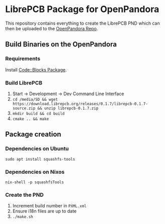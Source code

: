 # LibrePCB Package for OpenPandora

This repository contains everything to create the LibrePCB PND which can then be uploaded to the
[OpenPandora Repo](https://repo.openpandora.org/?page=detail&app=librepcb).

## Build Binaries on the OpenPandora

### Requirements

Install [Code::Blocks Package](http://repo.openpandora.org/?page=detail&app=codeblocks6022).

### Build LibrePCB

1. Start -> Development -> Dev Command Line Interface
2. `cd /media/SD && wget https://download.librepcb.org/releases/0.1.7/librepcb-0.1.7-source.zip && unzip librepcb-0.1.7.zip`
3. `mkdir build && cd build`
4. `cmake .. && make`


## Package creation

### Dependencies on Ubuntu

```
sudo apt install squashfs-tools
```

### Dependencies on Nixos

```
nix-shell -p squashfsTools
```

### Create the PND

1. Increment build number in `PXML.xml`
2. Ensure i18n files are up to date
3. `./make.sh`

